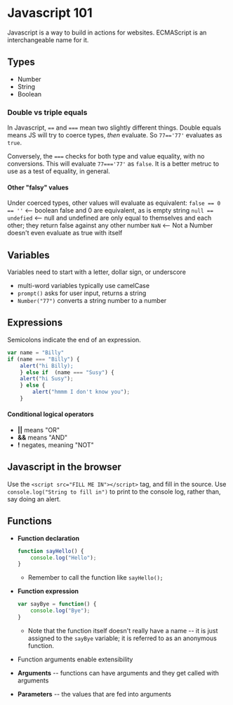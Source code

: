 # Javascript 101
Javascript is a way to build in actions for websites. ECMAScript is an interchangeable name for it.

## Types
- Number
- String
- Boolean


### Double vs triple equals
In Javascript, `==` and `===` mean two slightly different things. Double equals means JS will try to coerce types, *then* evaluate. So `77=='77'` evaluates as `true`. 

Conversely, the `===` checks for both type and value equality, with no conversions. This will evaluate `77==='77'` as `false`. It is a better metruc to use as a test of equality, in general.

#### Other "falsy" values
Under coerced types, other values will evaluate as equivalent: 
`false == 0 == ''` <-- boolean false and 0 are equivalent, as is empty string
`null == undefied` <-- null and undefined are only equal to themselves and each other; they return false against any other number
`NaN` <-- Not a Number doesn't even evaluate as true with itself

## Variables
Variables need to start with a letter, dollar sign, or underscore
- multi-word variables typically use camelCase 
- `prompt()` asks for user input, returns a string 
- `Number("77")` converts a string number to a number 

## Expressions 
Semicolons indicate the end of an expression. 

```javascript
var name = "Billy"
if (name === "Billy") {
    alert("hi Billy);
    } else if  (name === "Susy") {
    alert("hi Susy");
    } else {
        alert("hmmm I don't know you");
    }
```

#### Conditional logical operators
- **||** means "OR"
- **&&** means "AND"
- **!** negates, meaning "NOT"

## Javascript in the browser
Use the `<script src="FILL ME IN"></script>` tag, and fill in the source. 
Use `console.log("String to fill in")` to print to the console log, rather than, say doing an alert. 

## Functions
- **Function declaration**
  ```javascript
  function sayHello() { 
      console.log("Hello");
  }
  ```
  - Remember to call the function like `sayHello();`

- **Function expression**
  ```javascript
  var sayBye = function() {
      console.log("Bye");
  }
  ```
  - Note that the function itself doesn't really have a name -- it is just assigned to the `sayBye` variable; it is referred to as an anonymous function.
- Function arguments enable extensibility
- **Arguments** -- functions can have arguments and they get called with arguments
- **Parameters** -- the values that are fed into arguments
